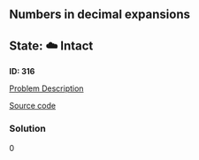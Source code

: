 ## Numbers in decimal expansions

## State: :cloud: **Intact**

**ID: 316**

[Problem Description](https://projecteuler.net/problem=316)

[Source code](main.cpp)

### Solution
0